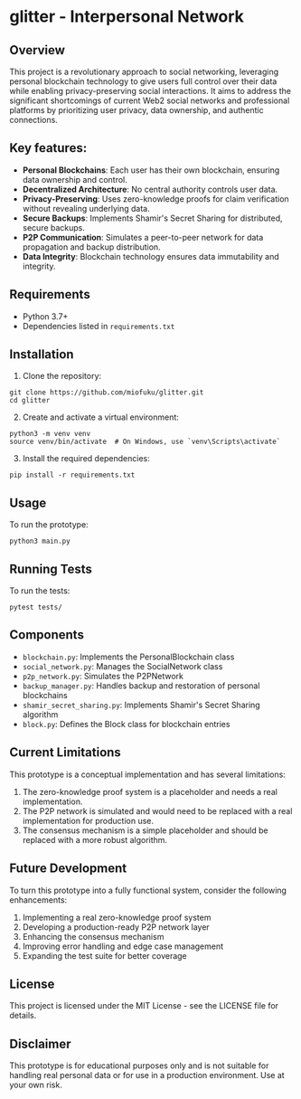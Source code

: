 # glitter - Interpersonal Network

## Overview

This project is a revolutionary approach to social networking, leveraging personal blockchain technology to give users full control over their data while enabling privacy-preserving social interactions. 
It aims to address the significant shortcomings of current Web2 social networks and professional platforms by prioritizing user privacy, data ownership, and authentic connections.

## Key features:

* **Personal Blockchains**: Each user has their own blockchain, ensuring data ownership and control.
* **Decentralized Architecture**: No central authority controls user data.
* **Privacy-Preserving**: Uses zero-knowledge proofs for claim verification without revealing underlying data.
* **Secure Backups**: Implements Shamir's Secret Sharing for distributed, secure backups.
* **P2P Communication**: Simulates a peer-to-peer network for data propagation and backup distribution.
* **Data Integrity**: Blockchain technology ensures data immutability and integrity.

## Requirements

* Python 3.7+
* Dependencies listed in `requirements.txt`

## Installation

1. Clone the repository:
```
git clone https://github.com/miofuku/glitter.git
cd glitter
```

2. Create and activate a virtual environment:
```
python3 -m venv venv
source venv/bin/activate  # On Windows, use `venv\Scripts\activate`
```

3. Install the required dependencies:
```
pip install -r requirements.txt
```

## Usage
To run the prototype:
```
python3 main.py
```

## Running Tests
To run the tests:
```
pytest tests/
```

## Components
* `blockchain.py`: Implements the PersonalBlockchain class
* `social_network.py`: Manages the SocialNetwork class
* `p2p_network.py`: Simulates the P2PNetwork
* `backup_manager.py`: Handles backup and restoration of personal blockchains
* `shamir_secret_sharing.py`: Implements Shamir's Secret Sharing algorithm
* `block.py`: Defines the Block class for blockchain entries

## Current Limitations
This prototype is a conceptual implementation and has several limitations:
1. The zero-knowledge proof system is a placeholder and needs a real implementation.
2. The P2P network is simulated and would need to be replaced with a real implementation for production use.
3. The consensus mechanism is a simple placeholder and should be replaced with a more robust algorithm.

## Future Development
To turn this prototype into a fully functional system, consider the following enhancements:
1. Implementing a real zero-knowledge proof system
2. Developing a production-ready P2P network layer
3. Enhancing the consensus mechanism
4. Improving error handling and edge case management
5. Expanding the test suite for better coverage

## License
This project is licensed under the MIT License - see the LICENSE file for details.

## Disclaimer
This prototype is for educational purposes only and is not suitable for handling real personal data or for use in a production environment. Use at your own risk.
